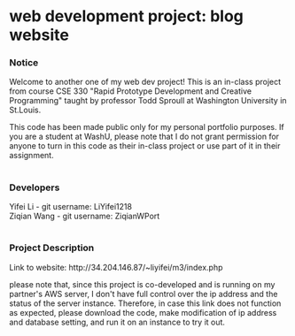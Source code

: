 # web development project: blog website

<h3>Notice</h3>
<p>
Welcome to another one of my web dev project! This is an in-class project from course CSE 330 "Rapid Prototype Development and Creative Programming" taught by professor Todd Sproull at Washington University in St.Louis.
</p>
<p>
This code has been made public only for my personal portfolio purposes. If you are a student at WashU, please note that I do not grant permission for anyone to turn in this code as their in-class project or use part of it in their assignment.
</p>

#

<h3>Developers</h3>
Yifei Li - git username: LiYifei1218<br>
Ziqian Wang - git username: ZiqianWPort

#

<h3>Project Description</h3>
<p>Link to website: http://34.204.146.87/~liyifei/m3/index.php</p>
<p>please note that, since this project is co-developed and is running on my partner's AWS server, I don't have full control over the ip address and the status of the server instance. Therefore, in case this link does not function as expected, please download the code, make modification of ip address and database setting, and run it on an instance to try it out.</p>


